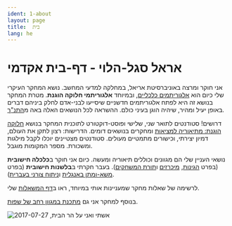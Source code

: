 ```yaml
---
ident: 1-about
layout: page
title:  בית
lang: he
---
```

# אראל סגל-הלוי - דף-בית אקדמי 
אני חוקר ומרצה באוניברסיטת אריאל, במחלקה למדעי המחשב.
נושא המחקר העיקרי שלי כיום הוא
[אלגוריתמים כלכליים][alg5781],  ובמיוחד
**אלגוריתמי חלוקה הוגנת**.
מטרת המחקר בנושא זה היא לפתח אלגוריתמים חדשניים שיסייעו לבני-אדם לחלק ביניהם דברים
באופן יעיל ומהיר, שיהיה הוגן בעיני כולם.
ההשראה לכל הנושאים האלה באה מ[התנ"ך][tnk].


דרושים! סטודנטים לתואר שני, שלישי ופוסט-דוקטורט
לתוכנית המחקר בנושא [חלוקה הוגנת: מתיאוריה למציאות][research] ומחקרים בנושאים דומים. 
הדרישות: רצון לתקן את העולם, דמיון יצירתי, וכישורים מתמטיים מעולים.
סטודנטים מצטיינים יוכלו לקבל מילגות ומשכורת.
מספר המקומות מוגבל.

<p style='display:none'>

נושאי העניין שלי הם מגוונים וכוללים תיאוריה ומעשה. כיום אני חוקר ב**כלכלה חישובית** (בפרט [הגינות][1],  [מיכרזים][2] ו[תורת המשחקים][3]). 
בעבר חקרתי ב**בלשנות חישובית** (בפרט  [משא-ומתן באנגלית][4] ו[ניתוח צורני בעברית][5]). 


לרשימה של שאלות מחקר שמעניינות אותי במיוחד, ראו ב[דף המשאלות][wishlist] שלי.

בנוסף למחקר אני גם  [מתכנת במגוון רחב של שפות][6].
</p>

<p style="text-align: left;">
<img src='/images/temple_mount_20170727_012.jpg' alt='אשתי ואני על הר הבית, 2017-07-27'/>
</p>

[1]: {{site.baseurl}}/topics/{{page.lang}}/fairness
[2]: {{site.baseurl}}/topics/{{page.lang}}/auctions
[3]: {{site.baseurl}}/topics/{{page.lang}}/repeatedgames
[4]: {{site.baseurl}}/topics/{{page.lang}}/negochat
[5]: {{site.baseurl}}/topics/{{page.lang}}/hebnlp
[6]: {{site.baseurl}}/pages/en/code
[tnk]: {{site.baseurl}}/topics/{{page.lang}}/tnk
[wishlist]: {{site.baseurl}}/pages/{{page.lang}}/wishlist
[research]: {{site.baseurl}}/papers/ResearchProgram-ISF-712-20.pdf
[ya]: https://sites.google.com/site/aumannbiu/
[ah]: http://u.cs.biu.ac.il/~avinatan/
[alg5781]: https://github.com/erelsgl-at-ariel/algorithms-5781
